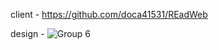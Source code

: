 client - https://github.com/doca41531/REadWeb

design - ![Group 6](https://github.com/user-attachments/assets/45d0c39f-c138-4903-bfe0-217afaa76505)
